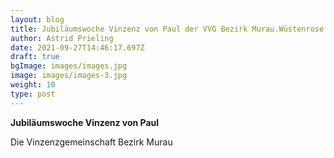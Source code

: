 ```yaml
---
layout: blog
title: Jubiläumswoche Vinzenz von Paul der VVG Bezirk Murau.Wüstenrose
author: Astrid Prieling
date: 2021-09-27T14:46:17.697Z
draft: true
bgImage: images/images.jpg
image: images/images-3.jpg
weight: 10
type: post
---
```

**Jubiläumswoche Vinzenz von Paul**

Die Vinzenzgemeinschaft Bezirk Murau